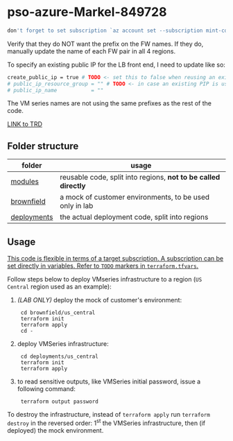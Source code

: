 # pso-azure-Markel-849728

```sh
don't forget to set subscription `az account set --subscription mint-core-eu`
```

Verify that they do NOT want the prefix on the FW names. If they do, manually update
the name of each FW pair in all 4 regions.

To specify an existing public IP for the LB front end, I need to update like so:

```sh
create_public_ip = true # TODO <- set this to false when reusing an existing PIP
# public_ip_resource_group = "" # TODO <- in case an existing PIP is used, provide it's name and RG
# public_ip_name           = ""
```

The VM series names are not using the same prefixes as the rest of the code.

[LINK to TRD](https://docs.google.com/document/d/1ef37bCJ9LrCxbQLmfJFYlWDxAlxgWv60/edit)

## Folder structure

folder | usage
--- | ---
[modules](./modules/) | reusable code, split into regions, **not to be called directly**
[brownfield](./brownfield/) | a mock of customer environments, to be used only in lab
[deployments](./deployments/) | the actual deployment code, split into regions

## Usage

<ins>This code is flexible in terms of a target subscription. A subscription can be set directly in variables. Refer to `TODO` markers in `terraform.tfvars`.</ins>

Follow steps below to deploy VMseries infrastructure to a region (`US Central` region used as an example):

1. *(LAB ONLY)* deploy the mock of customer's environment:

        cd brownfield/us_central
        terraform init
        terraform apply
        cd -

1. deploy VMSeries infrastructure:

        cd deployments/us_central
        terraform init
        terraform apply
        
1. to read sensitive outputs, like VMSeries initial password, issue a following command:

        terraform output password

To destroy the infrastructure, instead of `terraform apply` run `terraform destroy` in the reversed order: 1<sup>st</sup> the VMSeries infrastructure, then (if deployed) the mock environment.
